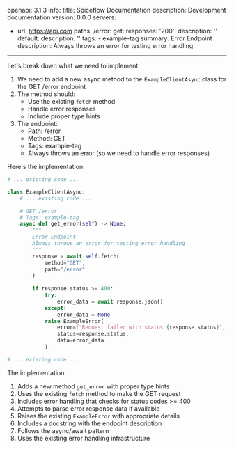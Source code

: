 openapi: 3.1.3
info:
  title: Spiceflow Documentation
  description: Development documentation
  version: 0.0.0
servers:
  - url: https://api.com
paths:
  /error:
    get:
      responses:
        '200':
          description: ''
        default:
          description: ''
      tags:
        - example-tag
      summary: Error Endpoint
      description: Always throws an error for testing error handling

---
Let's break down what we need to implement:

1. We need to add a new async method to the `ExampleClientAsync` class for the GET /error endpoint
2. The method should:
   - Use the existing `fetch` method
   - Handle error responses
   - Include proper type hints
3. The endpoint:
   - Path: /error
   - Method: GET
   - Tags: example-tag
   - Always throws an error (so we need to handle error responses)

Here's the implementation:

```python:client.py
# ... existing code ...

class ExampleClientAsync:
    # ... existing code ...

    # GET /error
    # Tags: example-tag
    async def get_error(self) -> None:
        """
        Error Endpoint
        Always throws an error for testing error handling
        """
        response = await self.fetch(
            method="GET",
            path="/error"
        )
        
        if response.status >= 400:
            try:
                error_data = await response.json()
            except:
                error_data = None
            raise ExampleError(
                error=f"Request failed with status {response.status}",
                status=response.status,
                data=error_data
            )

# ... existing code ...
```

The implementation:
1. Adds a new method `get_error` with proper type hints
2. Uses the existing `fetch` method to make the GET request
3. Includes error handling that checks for status codes >= 400
4. Attempts to parse error response data if available
5. Raises the existing `ExampleError` with appropriate details
6. Includes a docstring with the endpoint description
7. Follows the async/await pattern
8. Uses the existing error handling infrastructure